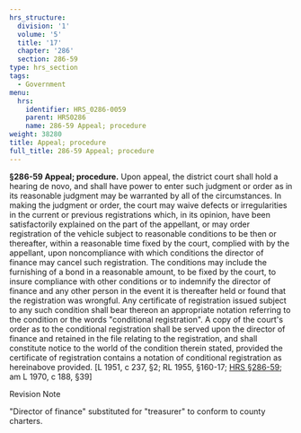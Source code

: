 ```yaml
---
hrs_structure:
  division: '1'
  volume: '5'
  title: '17'
  chapter: '286'
  section: 286-59
type: hrs_section
tags:
  - Government
menu:
  hrs:
    identifier: HRS_0286-0059
    parent: HRS0286
    name: 286-59 Appeal; procedure
weight: 38280
title: Appeal; procedure
full_title: 286-59 Appeal; procedure
---
```

**§286-59 Appeal; procedure.** Upon appeal, the district court shall hold a hearing de novo, and shall have power to enter such judgment or order as in its reasonable judgment may be warranted by all of the circumstances. In making the judgment or order, the court may waive defects or irregularities in the current or previous registrations which, in its opinion, have been satisfactorily explained on the part of the appellant, or may order registration of the vehicle subject to reasonable conditions to be then or thereafter, within a reasonable time fixed by the court, complied with by the appellant, upon noncompliance with which conditions the director of finance may cancel such registration. The conditions may include the furnishing of a bond in a reasonable amount, to be fixed by the court, to insure compliance with other conditions or to indemnify the director of finance and any other person in the event it is thereafter held or found that the registration was wrongful. Any certificate of registration issued subject to any such condition shall bear thereon an appropriate notation referring to the condition or the words "conditional registration". A copy of the court's order as to the conditional registration shall be served upon the director of finance and retained in the file relating to the registration, and shall constitute notice to the world of the condition therein stated, provided the certificate of registration contains a notation of conditional registration as hereinabove provided. [L 1951, c 237, §2; RL 1955, §160-17; [HRS §286-59](/title-17/chapter-286/section-286-59/); am L 1970, c 188, §39]

Revision Note

"Director of finance" substituted for "treasurer" to conform to county charters.